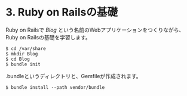 # 3. Ruby on Railsの基礎

Ruby on Railsで *Blog* という名前のWebアプリケーションをつくりながら、Ruby on Railsの基礎を学習します。

```
$ cd /var/share
$ mkdir Blog
$ cd Blog
$ bundle init
```
.bundleというディレクトリと、Gemfileが作成されます。

```
$ bundle install --path vendor/bundle
```
